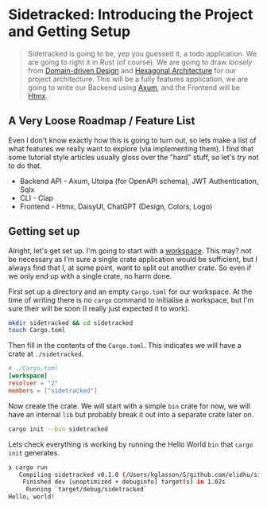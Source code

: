 # Sidetracked: Introducing the Project and Getting Setup

> Sidetracked is going to be, yep you guessed it, a todo application. We are going to right it in Rust (of course). We are going to draw _loosely_ from [Domain-driven Design](https://en.wikipedia.org/wiki/Domain-driven_design) and [Hexagonal Architecture](https://en.wikipedia.org/wiki/Hexagonal_architecture_(software)) for our project architecture. This will be a fully features application, we are going to write our Backend using [Axum](https://docs.rs/axum/latest/axum/), and the Frontend will be [Htmx](https://htmx.org/).<!--more-->

## A Very Loose Roadmap / Feature List

Even I don't know exactly how this is going to turn out, so lets make a list of what features we really want to explore (via implementing them). I find that some tutorial style articles usually gloss over the "hard" stuff, so let's _try_ not to do that.

- Backend API - Axum, Utoipa (for OpenAPI schema), JWT Authentication, Sqlx
- CLI - Clap
- Frontend - Htmx, DaisyUI, ChatGPT (Design, Colors, Logo)

## Getting set up

Alright, let's get set up. I'm going to start with a [workspace](https://doc.rust-lang.org/book/ch14-03-cargo-workspaces.html). This may? not be necessary as I'm sure a single crate application would be sufficient, but I always find that I, at some point, want to split out another crate. So even if we only end up with a single crate, no harm done.

First set up a directory and an empty `Cargo.toml` for our workspace. At the time of writing there is no `cargo` command to initialise a workspace, but I'm sure their will be soon (I really just expected it to work).

```bash
mkdir sidetracked && cd sidetracked
touch Cargo.toml
```

Then fill in the contents of the `Cargo.toml`. This indicates we will have a crate at `./sidetracked`.

```toml
# ./Cargo.toml
[workspace]
resolver = "2"
members = ["sidetracked"]
```

Now create the crate. We will start with a simple `bin` crate for now, we will have an internal `lib` but probably break it out into a separate crate later on.

```bash
cargo init --bin sidetracked
```

Lets check everything is working by running the Hello World `bin` that `cargo init` generates.

```bash
❯ cargo run
   Compiling sidetracked v0.1.0 (/Users/kglasson/S/github.com/elidhu/sidetracked/sidetracked)
    Finished dev [unoptimized + debuginfo] target(s) in 1.02s
     Running `target/debug/sidetracked`
Hello, world!
```


